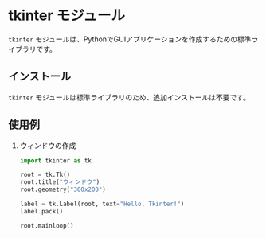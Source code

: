 # tkinter モジュール

`tkinter` モジュールは、PythonでGUIアプリケーションを作成するための標準ライブラリです。

## インストール
`tkinter` モジュールは標準ライブラリのため、追加インストールは不要です。

## 使用例

1. ウィンドウの作成

    ```python
    import tkinter as tk
    
    root = tk.Tk()
    root.title("ウィンドウ")
    root.geometry("300x200")
    
    label = tk.Label(root, text="Hello, Tkinter!")
    label.pack()
    
    root.mainloop()
    ```
